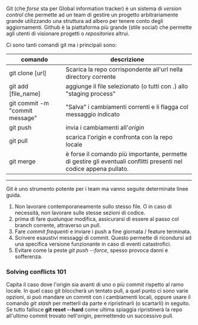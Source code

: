 Git (che *forse* sta per Global information tracker) è un sistema di *version control* che permette ad un team di gestire un progetto arbitrariamente grande utilizzando una struttura ad albero per tenere conto degli aggiornamenti.
Github è la piattaforma più grande (stile social) che permette agli utenti di visionare progetti o *repositories* altrui.

Ci sono tanti comandi git ma i principali sono:

| comando                        | descrizione                                                                                                        |
| ------------------------------ | ------------------------------------------------------------------------------------------------------------------ |
| git clone \[url\]              | Scarica la repo corrispondente all'url nella directory corrente                                                    |
| git add \[file_name\]          | aggiunge il file selezionato (o tutti con .) allo "staging process"                                                |
| git commit -m "commit message" | "Salva" i cambiamenti correnti e li flagga col messaggio indicato                                                  |
| git push                       | invia i cambiamenti all'*origin*                                                                                   |
| git pull                       | scarica l'origin e confronta con la repo locale                                                                    |
| git merge                      | è forse il comando più importante, permette di gestire gli eventuali conflitti presenti nel codice appena pullato. |

----

Git è uno strumento potente per i team ma vanno seguite determinate linee guida.
1. Non lavorare contemporaneamente sullo stesso file. O in caso di necessità, non lavorare sulle stesse sezioni di codice.
2. prima di fare *qualunque* modifica, assicurarsi di essere al passo col branch corrente, attraverso un pull.
3. Fare *commit frequenti* e inviare i push a fine giornata / feature terminata.
4. Scrivere esaustivi messaggi di commit. Questo permette di ricondursi ad una specifica versione funzionante in caso di eventi catastrofici.
5. Evitare come la peste *git push --force*, spesso provoca danni e sofferenza.


### Solving conflicts 101

Capita il caso dove l'origin sia avanti di uno o più commit rispetto al ramo locale. In quel caso git bloccherà un tentato pull, a quel punto ci sono varie opzioni, si può mandare un commit con i cambiamenti locali, oppure usare il comando *git stash* per metterli da parte e ripristinarli (o scartarli) in seguito.
Se tutto fallisce **git reset --hard** come ultima spiaggia ripristinerà la repo all'ultimo commit trovato nell'origin, permettendo un successivo pull.

